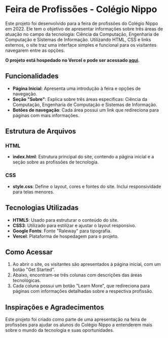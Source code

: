 # Feira de Profissões - Colégio Nippo

Este projeto foi desenvolvido para a feira de profissões do Colégio Nippo em 2022. Ele tem o objetivo de apresentar informações sobre três áreas de atuação no campo da tecnologia: Ciência da Computação, Engenharia de Computação e Sistemas de Informação. Utilizando HTML, CSS e links externos, o site traz uma interface simples e funcional para os visitantes navegarem entre as opções.

**O projeto está hospedado no Vercel e pode ser acessado [aqui](https://trabalho-2.vercel.app/).**

## Funcionalidades

- **Página Inicial**: Apresenta uma introdução à feira e opções de navegação.
- **Seção "Sobre"**: Explica sobre três áreas específicas: Ciência da Computação, Engenharia de Computação e Sistemas de Informação.
- **Botões de navegação**: Cada área possui um link que redireciona para páginas com mais informações.
  
## Estrutura de Arquivos

### HTML

- **index.html**: Estrutura principal do site, contendo a página inicial e a seção sobre as profissões de tecnologia.
  
### CSS

- **style.css**: Define o layout, cores e fontes do site. Inclui responsividade para telas menores.

## Tecnologias Utilizadas

- **HTML5**: Usado para estruturar o conteúdo do site.
- **CSS3**: Utilizado para estilizar e ajustar o layout responsivo.
- **Google Fonts**: Fonte "Raleway" para tipografia.
- **Vercel**: Plataforma de hospedagem para o projeto.

## Como Acessar

1. Ao abrir o site, os visitantes são apresentados à página inicial, com um botão "Get Started".
2. Abaixo, encontram-se três colunas com descrições das áreas tecnológicas.
3. Cada coluna possui um botão "Learn More", que redireciona para páginas com informações detalhadas sobre a respectiva profissão.

## Inspirações e Agradecimentos

Este projeto foi criado como parte de uma apresentação na feira de profissões para ajudar os alunos do Colégio Nippo a entenderem mais sobre o mundo da tecnologia e suas oportunidades.
